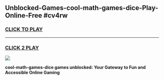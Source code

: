 
## Unblocked-Games-cool-math-games-dice-Play-Online-Free #cv4rw
<h3>
<a href="https://us.freeplayer.one?title=cool-math-games-dice&ref=10M">CLICK TO PLAY</a></h3>
<hr>

<h3>
<a href="https://us.freeplayer.one?title=cool-math-games-dice&ref=10M">CLICK 2 PLAY</a>
  
</h3>

<a href="https://us.freeplayer.one?title=cool-math-games-dice&ref=10M"><img src="https://clearcache.store/games.png"></a>


**cool-math-games-dice games unblocked: Your Gateway to Fun and Accessible Online Gaming**
